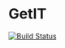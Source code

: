 # GetIT

[![Build Status](https://travis-ci.com/LazyBoot/GetIT.svg?branch=master)](https://travis-ci.com/LazyBoot/GetIT)
